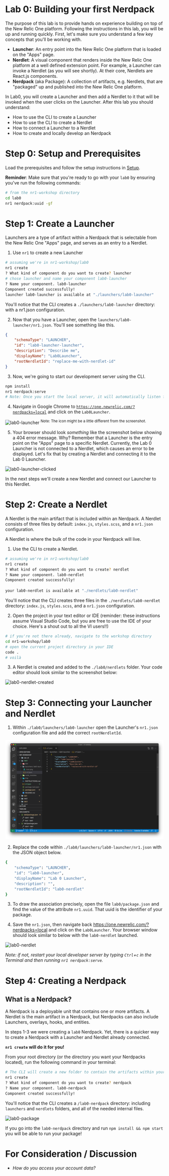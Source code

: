 Lab 0: Building your first Nerdpack
===================================

The purpose of this lab is to provide hands on experience building on top of the New Relic One platform. Following the instructions in this lab, you will be up and running quickly. First, let's make sure you understand a few key concepts that you'll be working with.
* **Launcher**: An entry point into the New Relic One platform that is loaded on the "Apps" page.
* **Nerdlet**: A visual component that renders inside the New Relic One platform at a well defined extension point. For example, a Launcher can invoke a Nerdlet (as you will see shortly). At their core, Nerdlets are React.js components.
* **Nerdpack** (aka Package): A collection of artifacts, e.g. Nerdlets, that are "packaged" up and published into the New Relic One platform.

In Lab0, you will create a Launcher and then add a Nerdlet to it that will be invoked when the user clicks on the Launcher. After this lab you should understand:

* How to use the CLI to create a Launcher
* How to use the CLI to create a Nerdlet
* How to connect a Launcher to a Nerdlet
* How to create and locally develop an Nerdpack

# Step 0: Setup and Prerequisites

Load the prerequisites and follow the setup instructions in [Setup](../SETUP.md).

**Reminder**: Make sure that you're ready to go with your `lab0` by ensuring you've run the following commands:

```bash
# from the nr1-workshop directory
cd lab0
nr1 nerdpack:uuid -gf
```

# Step 1: Create a Launcher

Launchers are a type of artifact within a Nerdpack that is selectable from the New Relic One "Apps" page, and serves as an entry to a Nerdlet.

1. Use `nr1` to create a new Launcher

```bash
# assuming we're in nr1-workshop/lab0
nr1 create
? What kind of component do you want to create? launcher
# chose launcher and name your component lab0-launcher
? Name your component. lab0-launcher
Component created successfully!
launcher lab0-launcher is available at "./launchers/lab0-launcher"
```

You'll notice that the CLI creates a `./launchers/lab0-launcher` directory: with a nr1.json configuration.

2. Now that you have a Launcher, open the `launchers/lab0-launcher/nr1.json`. You'll see something like this.

```json
{
    "schemaType": "LAUNCHER",
    "id": "lab0-launcher-launcher",
    "description": "Describe me",
    "displayName": "Lab0Launcher",
    "rootNerdletId": "replace-me-with-nerdlet-id"
}

```

3. Now, we're going to start our development server using the CLI.

```bash
npm install
nr1 nerdpack:serve
# Note: Once you start the local server, it will automatically listen for changes in the file system. To issue commands while the local server is running, simply open a new terminal and change to the lab0 directory.
```

4. Navigate in Google Chrome to [`https://one.newrelic.com/?nerdpacks=local`](https://one.newrelic.com/?nerdpacks=local) and click on the `Lab0Launcher`.

![lab0-launcher](../screenshots/lab0_screen01.png) <sup>Note: The icon might be a little different from the screenshot.</sup>

5. Your browser should look _something_ like the screenshot below showing a 404 error message. Why? Remember that a Launcher is the entry point on the "Apps" page to a specific Nerdlet. Currently, the Lab 0 Launcher is not connected to a Nerdlet, which causes an error to be displayed. Let's fix that by creating a Nerdlet and connecting it to the Lab 0 Launcher.

![lab0-launcher-clicked](../screenshots/lab0_screen02.png)

In the next steps we'll create a new Nerdlet and connect our Launcher to this Nerdlet.

# Step 2: Create a Nerdlet

A Nerdlet is the main artifact that is included within an Nerdpack. A Nerdlet consists of three files by default: `index.js`, `styles.scss`, and a `nr1.json` configuration.

A Nerdlet is where the bulk of the code in your Nerdpack will live.

1. Use the CLI to create a Nerdlet.

```bash
# assuming we're in nr1-workshop/lab0
nr1 create
? What kind of component do you want to create? nerdlet
? Name your component. lab0-nerdlet
Component created successfully!

your lab0-nerdlet is available at "./nerdlets/lab0-nerdlet"
```

You'll notice that the CLI creates three files in the `./nerdlets/lab0-nerdlet` directory: `index.js`, `styles.scss`, and a `nr1.json` configuration.

2. Open the project in your text editor or IDE (reminder: these instructions assume Visual Studio Code, but you are free to use the IDE of your choice. Here's a shout out to all the VI users!!)

```bash
# if you're not there already, navigate to the workshop directory
cd nr1-workshop/lab0
# open the current project directory in your IDE
code .
# voilà
```

3. A Nerdlet is created and added to the `./lab0/nerdlets` folder. Your code editor should look similar to the screenshot below:

![lab0-nerdlet-created](../screenshots/lab0_screen03.png)


# Step 3: Connecting your Launcher and Nerdlet

1. Within `./lab0/launchers/lab0-launcher` open the Launcher's `nr1.json` configuration file and add the correct `rootNerdletId`.

![lab0-launcher](../screenshots/lab0_screen04.png)

2. Replace the code within `./lab0/launchers/lab0-launcher/nr1.json` with the JSON object below.

```bash
{
    "schemaType": "LAUNCHER",
    "id": "lab0-launcher",
    "displayName": "Lab 0 Launcher",
    "description": "",
    "rootNerdletId": "lab0-nerdlet"
}
```

3. To draw the association precisely, open the file `lab0/package.json` and find the value of the attribute `nr1.uuid`. That uuid is the identifier of your package.

4. Save the `nr1.json`, then navigate back https://one.newrelic.com/?nerdpacks=local and click on the `Lab0Launcher`. Your browser window should look similar to below with the `lab0-nerdlet` launched.

![lab0-nerdlet](../screenshots/lab0_screen05.png)

_Note: if not, restart your local developer server by typing `Ctrl`+`c` in the Terminal and then running `nr1 nerdpack:serve`._

# Step 4: Creating a Nerdpack

## What is a Nerdpack?

A Nerdpack is a deployable unit that contains one or more artifacts. A Nerdlet is the main artifact in a Nerdpack, but Nerdpacks can also include Launchers, overlays, hooks, and entities.

In steps 1-3 we were creating a `lab0` Nerdpack. Yet, there is a quicker way to create a Nerdpack with a Launcher and Nerdlet already connected.

**`nr1 create` will do it for you!**

From your root directory (or the directory you want your Nerdpacks located), run the following command in your terminal:

```bash
# The CLI will create a new folder to contain the artifacts within your Nerdpack
nr1 create
? What kind of component do you want to create? nerdpack
? Name your component. lab0-nerdpack
Component created successfully!
```

You'll notice that the CLI creates a `/lab0-nerdpack` directory: including `launchers` and `nerdlets` folders, and all of the needed internal files.

![lab0-package](../screenshots/lab0_screen06.png)

If you go into the `lab0-nerdpack` directory and run `npm install && npm start` you will be able to run your package!

# For Consideration / Discussion

- _How do you access your account data?_
